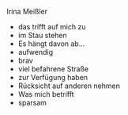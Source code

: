Irina Meißler

- das trifft auf mich zu
- im Stau stehen
- Es hängt davon ab...
- aufwendig
- brav
- viel befahrene Straße
- zur Verfügung haben
- Rücksicht auf anderen nehmen
- Was mich betrifft
- sparsam